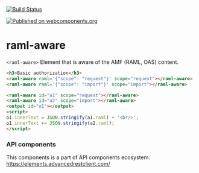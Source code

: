 [![Build Status](https://travis-ci.org/advanced-rest-client/raml-aware.svg?branch=stage)](https://travis-ci.org/advanced-rest-client/raml-aware)

[![Published on webcomponents.org](https://img.shields.io/badge/webcomponents.org-published-blue.svg)](https://www.webcomponents.org/element/advanced-rest-client/raml-aware)

# raml-aware

`<raml-aware>` Element that is aware of the AMF (RAML, OAS) content.

<!---
```
<custom-element-demo>
  <template>
    <link rel="import" href="raml-aware.html">
    <next-code-block></next-code-block>
  </template>
</custom-element-demo>
```
-->

```html
<h3>Basic authorization</h3>
<raml-aware raml='{"scope": "request"}' scope="request"></raml-aware>
<raml-aware raml='{"scope": "import"}' scope="import"></raml-aware>

<raml-aware id="a1" scope="request"></raml-aware>
<raml-aware id="a2" scope="import"></raml-aware>
<output id="o1"></output>
<script>
o1.innerText = JSON.stringify(a1.raml) + '<br/>';
o1.innerText += JSON.stringify(a2.raml);
</script>
```

### API components

This components is a part of API components ecosystem: https://elements.advancedrestclient.com/

